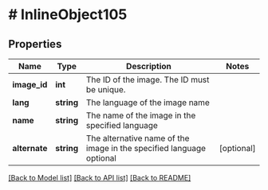 # # InlineObject105

## Properties

Name | Type | Description | Notes
------------ | ------------- | ------------- | -------------
**image_id** | **int** | The ID of the image. The ID must be unique. | 
**lang** | **string** | The language of the image name | 
**name** | **string** | The name of the image in the specified language | 
**alternate** | **string** | The alternative name of the image in the specified language optional | [optional] 

[[Back to Model list]](../../README.md#documentation-for-models) [[Back to API list]](../../README.md#documentation-for-api-endpoints) [[Back to README]](../../README.md)


